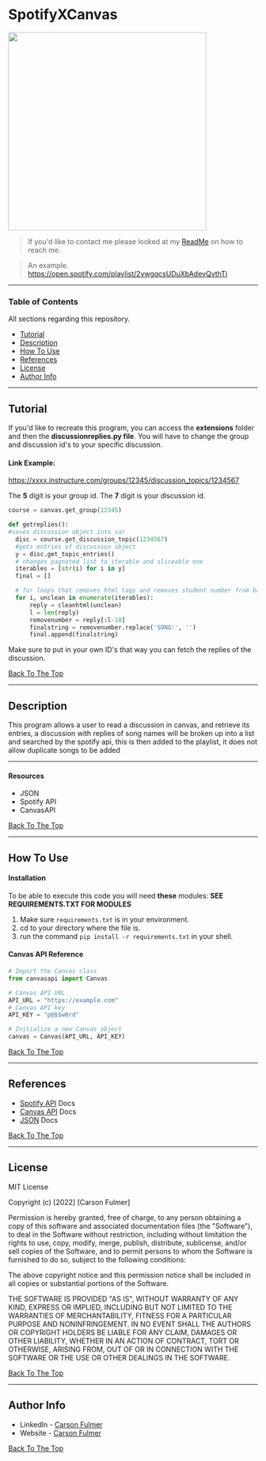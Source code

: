 
# SpotifyXCanvas


 <img src="https://media.discordapp.net/attachments/1117250096325734471/1307012620829855907/NTEud2VicA.png?ex=6738c1db&is=6737705b&hm=837a4693244819decb5613c123ea0f01b74c5de014198e4862c33e7275d7f473&=&format=webp&quality=lossless&width=946&height=601" width="400" height="400" />

> If you'd like to contact me please looked at my [ReadMe](https://github.com/carsonful/carsonful) on how to reach me.

> An example. https://open.spotify.com/playlist/2vwgqcsUDuXbAdevQvthTi
---
### Table of Contents
All sections regarding this repository.
- [Tutorial](#tutorial)
- [Description](#description)
- [How To Use](#how-to-use)
- [References](#resources)
- [License](#license)
- [Author Info](#author-info)



---
## Tutorial

If you'd like to recreate this program, you can access the **extensions** folder and 
then the **discussionreplies.py file**. You will have to change the group and discussion id's to your specific discussion.

#### Link Example:
https://xxxx.instructure.com/groups/12345/discussion_topics/1234567

The **5** digit is your group id.
The **7** digit is your discussion id.



```py
course = canvas.get_group(12345)

def getreplies():
#saves discussion object into var
  disc = course.get_discussion_topic(1234567)
  #gets entries of discussion object
  y = disc.get_topic_entries()
  # changes pagnated list to iterable and sliceable one
  iterables = [str(i) for i in y]
  final = []

  # for loops that removes html tags and removes student number from back 
  for i, unclean in enumerate(iterables):
      reply = cleanhtml(unclean)
      l = len(reply)
      removenumber = reply[:l-10]
      finalstring = removenumber.replace('SONG:', '')
      final.append(finalstring)
```

Make sure to put in your own ID's that way you can fetch the replies of the discussion.

[Back To The Top](#spotifyxcanvas)

---

## Description

This program allows a user to read a discussion in canvas, and retrieve its entries, a discussion with replies
of song names will be broken up into a list and searched by the spotify api, this is then added to the playlist,
it does not allow duplicate songs to be added

<!---
For example:


<img src="https://cdn.discordapp.com/attachments/951616423745167370/967849126270226442/Opera_Snapshot_2022-04-24_140640_open.spotify.com.png" data-canonical-src="https://cdn.discordapp.com/attachments/951616423745167370/967849126270226442/Opera_Snapshot_2022-04-24_140640_open.spotify.com.png" width="700" height="400"/>

> This is a screen shot of the playlist after running the program.

<img src="https://cdn.discordapp.com/attachments/951616423745167370/967849126588989470/Opera_Snapshot_2022-04-24_140536_sdhc.instructure.com.png" data-canonical-src="https://cdn.discordapp.com/attachments/951616423745167370/967849126588989470/Opera_Snapshot_2022-04-24_140536_sdhc.instructure.com.png" width="700" height="400"/>

> This was the input from the discussion.
-->

---
#### Resources

- JSON
- Spotify API
- CanvasAPI


[Back To The Top](#spotifyxcanvas)

---

## How To Use

#### Installation
To be able to execute this code you will need **these** modules:
**SEE REQUIREMENTS.TXT FOR MODULES**
1. Make sure `requirements.txt` is in your environment.
2. cd to your directory where the file is.
3. run the command `pip install -r requirements.txt` in your shell.

#### Canvas API Reference

```py
# Import the Canvas class
from canvasapi import Canvas

# Canvas API URL
API_URL = "https://example.com"
# Canvas API key
API_KEY = "p@$$w0rd"

# Initialize a new Canvas object
canvas = Canvas(API_URL, API_KEY)
```
[Back To The Top](#spotifyxcanvas)

---

## References
- [Spotify API](https://developer.spotify.com/documentation/) Docs
- [Canvas API](https://canvas.instructure.com/doc/api/) Docs
- [JSON](https://docs.python.org/3/library/json.html) Docs


[Back To The Top](#spotifyxcanvas)

---

## License

MIT License

Copyright (c) [2022] [Carson Fulmer]

Permission is hereby granted, free of charge, to any person obtaining a copy
of this software and associated documentation files (the "Software"), to deal
in the Software without restriction, including without limitation the rights
to use, copy, modify, merge, publish, distribute, sublicense, and/or sell
copies of the Software, and to permit persons to whom the Software is
furnished to do so, subject to the following conditions:

The above copyright notice and this permission notice shall be included in all
copies or substantial portions of the Software.

THE SOFTWARE IS PROVIDED "AS IS", WITHOUT WARRANTY OF ANY KIND, EXPRESS OR
IMPLIED, INCLUDING BUT NOT LIMITED TO THE WARRANTIES OF MERCHANTABILITY,
FITNESS FOR A PARTICULAR PURPOSE AND NONINFRINGEMENT. IN NO EVENT SHALL THE
AUTHORS OR COPYRIGHT HOLDERS BE LIABLE FOR ANY CLAIM, DAMAGES OR OTHER
LIABILITY, WHETHER IN AN ACTION OF CONTRACT, TORT OR OTHERWISE, ARISING FROM,
OUT OF OR IN CONNECTION WITH THE SOFTWARE OR THE USE OR OTHER DEALINGS IN THE
SOFTWARE.

[Back To The Top](#spotifyxcanvas)

---

## Author Info

- LinkedIn - [Carson Fulmer](https://www.linkedin.com/in/carsonfulmer/)
- Website - [Carson Fulmer](http://carsonfulmer.com)

[Back To The Top](#spotifyxcanvas)
